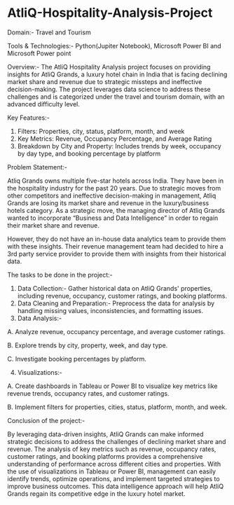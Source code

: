# AtliQ-Hospitality-Analysis-Project

Domain:- Travel and Tourism

Tools & Technologies:- Python(Jupiter Notebook), Microsoft Power BI and Microsoft Power point

Overview:- The AtliQ Hospitality Analysis project focuses on providing insights for AtliQ Grands, a luxury hotel chain in India that is facing declining market share and revenue due to strategic missteps and ineffective decision-making. The project leverages data science to address these challenges and is categorized under the travel and tourism domain, with an advanced difficulty level.

Key Features:-
1. Filters: Properties, city, status, platform, month, and week
2. Key Metrics: Revenue, Occupancy Percentage, and Average Rating
3. Breakdown by City and Property: Includes trends by week, occupancy by day type, and booking percentage by platform

Problem Statement:-

Atliq Grands owns multiple five-star hotels across India. They have been in the hospitality industry for the past 20 years. Due to strategic moves from other competitors and ineffective decision-making in management, Atliq Grands are losing its market share and revenue in the luxury/business hotels category. As a strategic move, the managing director of Atliq Grands wanted to incorporate “Business and Data Intelligence” in order to regain their market share and revenue.

However, they do not have an in-house data analytics team to provide them with these insights. Their revenue management team had decided to hire a 3rd party service provider to provide them with insights from their historical data.

The tasks to be done in the project:-

1. Data Collection:- Gather historical data on AtliQ Grands' properties, including revenue, occupancy, customer ratings, and booking platforms.
2. Data Cleaning and Preparation:- Preprocess the data for analysis by handling missing values, inconsistencies, and formatting issues.
3. Data Analysis:-

A. Analyze revenue, occupancy percentage, and average customer ratings.

B. Explore trends by city, property, week, and day type.

C. Investigate booking percentages by platform.

4. Visualizations:-

A. Create dashboards in Tableau or Power BI to visualize key metrics like revenue trends, occupancy rates, and customer ratings.

B. Implement filters for properties, cities, status, platform, month, and week.

Conclusion of the project:-

By leveraging data-driven insights, AtliQ Grands can make informed strategic decisions to address the challenges of declining market share and revenue. The analysis of key metrics such as revenue, occupancy rates, customer ratings, and booking platforms provides a comprehensive understanding of performance across different cities and properties. With the use of visualizations in Tableau or Power BI, management can easily identify trends, optimize operations, and implement targeted strategies to improve business outcomes. This data intelligence approach will help AtliQ Grands regain its competitive edge in the luxury hotel market.
